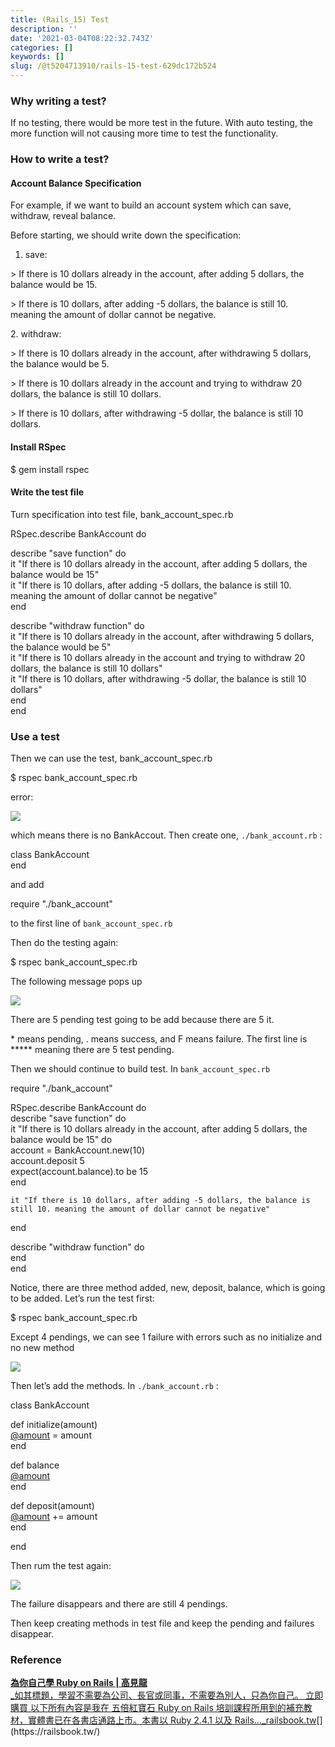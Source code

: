 ```yaml
---
title: (Rails_15) Test
description: ''
date: '2021-03-04T08:22:32.743Z'
categories: []
keywords: []
slug: /@t5204713910/rails-15-test-629dc172b524
---
```


### Why writing a test?

If no testing, there would be more test in the future. With auto testing, the more function will not causing more time to test the functionality.

### How to write a test?

#### Account Balance Specification

For example, if we want to build an account system which can save, withdraw, reveal balance.

Before starting, we should write down the specification:

1.  save:

\> If there is 10 dollars already in the account, after adding 5 dollars, the balance would be 15.

\> If there is 10 dollars, after adding -5 dollars, the balance is still 10. meaning the amount of dollar cannot be negative.

2\. withdraw:

\> If there is 10 dollars already in the account, after withdrawing 5 dollars, the balance would be 5.

\> If there is 10 dollars already in the account and trying to withdraw 20 dollars, the balance is still 10 dollars.

\> If there is 10 dollars, after withdrawing -5 dollar, the balance is still 10 dollars.

#### Install RSpec

$ gem install rspec

#### Write the test file

Turn specification into test file, bank\_account\_spec.rb

RSpec.describe BankAccount do  
    
  describe "save function" do  
    it "If there is 10 dollars already in the account, after adding 5 dollars, the balance would be 15"  
    it "If there is 10 dollars, after adding -5 dollars, the balance is still 10. meaning the amount of dollar cannot be negative"  
  end  
    
  describe "withdraw function" do  
    it "If there is 10 dollars already in the account, after withdrawing 5 dollars, the balance would be 5"  
    it "If there is 10 dollars already in the account and trying to withdraw 20 dollars, the balance is still 10 dollars"  
    it "If there is 10 dollars, after withdrawing -5 dollar, the balance is still 10 dollars"  
  end  
end

### Use a test

Then we can use the test, bank\_account\_spec.rb

$ rspec bank\_account\_spec.rb

error:

![](/Users/chenyongzhe/coding/practice_not_for_github/javascript_practice/medium-to-markdown/medium-export/posts/md_1623056197395/img/1__iJwOlbAmm6WbzezhIlHXbg.png)

which means there is no BankAccout. Then create one, `./bank_account.rb` :

class BankAccount  
end

and add

require "./bank\_account"

to the first line of `bank_account_spec.rb`

Then do the testing again:

$ rspec bank\_account\_spec.rb

The following message pops up

![](/Users/chenyongzhe/coding/practice_not_for_github/javascript_practice/medium-to-markdown/medium-export/posts/md_1623056197395/img/1__XsUeZLKOoNJENyU0aT5w6w.png)

There are 5 pending test going to be add because there are 5 it.

\* means pending, . means success, and F means failure. The first line is \*\*\*\*\* meaning there are 5 test pending.

Then we should continue to build test. In `bank_account_spec.rb`

require "./bank\_account"

RSpec.describe BankAccount do  
  describe "save function" do  
    it "If there is 10 dollars already in the account, after adding 5 dollars, the balance would be 15" do  
      account = BankAccount.new(10)  
      account.deposit 5  
      expect(account.balance).to be 15  
    end

    it "If there is 10 dollars, after adding -5 dollars, the balance is still 10. meaning the amount of dollar cannot be negative"  
  end

  describe "withdraw function" do  
  end  
end

Notice, there are three method added, new, deposit, balance, which is going to be added. Let’s run the test first:

$ rspec bank\_account\_spec.rb

Except 4 pendings, we can see 1 failure with errors such as no initialize and no new method

![](/Users/chenyongzhe/coding/practice_not_for_github/javascript_practice/medium-to-markdown/medium-export/posts/md_1623056197395/img/1__2Ef4pd2u__b3lccQP54G3KA.png)

Then let’s add the methods. In `./bank_account.rb` :

class BankAccount  
    
  def initialize(amount)  
    [@amount](http://twitter.com/amount "Twitter profile for @amount") = amount  
  end

  def balance  
    [@amount](http://twitter.com/amount "Twitter profile for @amount")  
  end

  def deposit(amount)  
    [@amount](http://twitter.com/amount "Twitter profile for @amount") += amount  
  end

end

Then rum the test again:

![](/Users/chenyongzhe/coding/practice_not_for_github/javascript_practice/medium-to-markdown/medium-export/posts/md_1623056197395/img/1__svumF__piK__Zja4I7AOaUcQ.png)

The failure disappears and there are still 4 pendings.

Then keep creating methods in test file and keep the pending and failures disappear.

### Reference

[**為你自己學 Ruby on Rails | 高見龍**  
_如其標題，學習不需要為公司、長官或同事，不需要為別人，只為你自己。 立即購買 以下所有內容是我在 五倍紅寶石 Ruby on Rails 培訓課程所用到的補充教材，實體書已在各書店通路上市。本書以 Ruby 2.4.1 以及 Rails…_railsbook.tw](https://railsbook.tw/ "https://railsbook.tw/")[](https://railsbook.tw/)